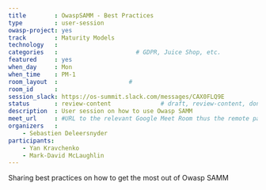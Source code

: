 ```yaml
---
title        : OwaspSAMM - Best Practices
type         : user-session
owasp-project: yes
track        : Maturity Models
technology   :
categories   :                      # GDPR, Juice Shop, etc.
featured     : yes
when_day     : Mon
when_time    : PM-1
room_layout  :                    #
room_id      :
session_slack: https://os-summit.slack.com/messages/CAX0FLQ9E
status       : review-content              # draft, review-content, done
description  : User session on how to use Owasp SAMM
meet_url     : #URL to the relevant Google Meet Room thus the remote participants can join a session
organizers   :
    - Sebastien Deleersnyder
participants:
    - Yan Kravchenko
    - Mark-David McLaughlin
---
```


Sharing best practices on how to get the most out of Owasp SAMM

